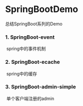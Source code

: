 # SpringBootDemo
总结SpringBoot系列的Demo

### 1. SpringBoot-event

​	spring中的事件机制 

### 2. SpringBoot-ecache

​	spring中的缓存

### 3. SpringBoot-admin-simple

​	单个客户端注册的admin



